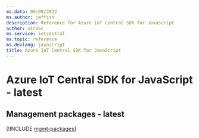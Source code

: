 ```yaml
---
ms.data: 09/09/2022
ms.author: jeffish
description: Reference for Azure IoT Central SDK for JavaScript
author: xirzec
ms.service: iotcentral
ms.topic: reference
ms.devlang: javascript
title: Azure IoT Central SDK for JavaScript
---
```

# Azure IoT Central SDK for JavaScript - latest

## Management packages - latest
[!INCLUDE [mgmt-packages](iot-central-mgmt-index.md)]